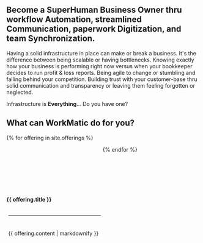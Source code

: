 <head>
<link href="assets/css/all.css" rel="stylesheet"> <!--load all styles -->
</head> 

## Become a SuperHuman Business Owner thru workflow Automation, streamlined Communication, paperwork Digitization, and team Synchronization.   

Having a solid infrastructure in place can make or break a business. It's the difference between being scalable or having bottlenecks. Knowing exactly how your business is performing right now versus when your bookkeeper decides to run profit & loss reports. Being agile to change or stumbling and falling behind your competition. Building trust with your customer-base thru solid communication and transparency or leaving them feeling forgotten or neglected.

Infrastructure is **Everything**... Do you have one?

## What can WorkMatic do for you?

{% for offering in site.offerings %}
  <div style="display: inline-block; width: 50%;  float:left;">
    <div style="height: 100px;"><i class="fas fa-{{ offering.icon }}  fa-6x center"></i></div><br>
    <span><p class="center"><b>{{ offering.title }}</b></p></span>
    <div style="padding: 5px;"><hr></div>
    <div style="padding: 5px;">
      <p>{{ offering.content | markdownify }}</p>
    </div>
  </div>
{% endfor %}
